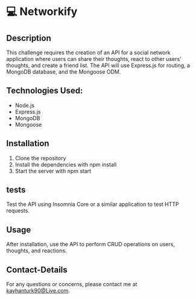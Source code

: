 # 💻 Networkify

## Description

This challenge requires the creation of an API for a social network application where users can share their thoughts, react to other users' thoughts, and create a friend list. The API will use Express.js for routing, a MongoDB database, and the Mongoose ODM.

## Technologies Used:

- Node.js
- Express.js
- MongoDB
- Mongoose

## Installation

1. Clone the repository
2. Install the dependencies with npm install
3. Start the server with npm start

## tests

Test the API using Insomnia Core or a similar application to test HTTP requests.

## Usage

After installation, use the API to perform CRUD operations on users, thoughts, and reactions.

## Contact-Details

For any questions or concerns, please contact me at kayhanturk90@Live.com.
